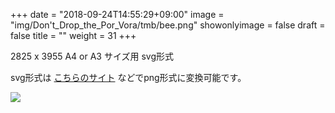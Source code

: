 +++
date = "2018-09-24T14:55:29+09:00"
image = "img/Don't_Drop_the_Por_Vora/tmb/bee.png"
showonlyimage = false
draft = false
title = ""
weight = 31
+++

2825 x 3955
A4 or A3 サイズ用
svg形式

<!--more-->
svg形式は [こちらのサイト](https://svgtopng.com/ja/) などでpng形式に変換可能です。

![](/img/Don't_Drop_the_Por_Vora/bee.svg)

